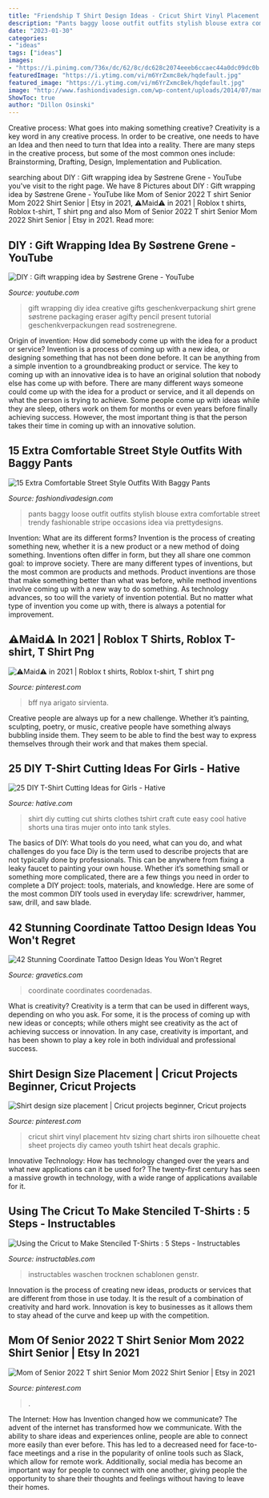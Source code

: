 ```yaml
---
title: "Friendship T Shirt Design Ideas - Cricut Shirt Vinyl Placement Htv Sizing Chart Shirts Iron Silhouette Cheat Sheet Projects Diy Cameo Youth Tshirt Heat Decals Graphic"
description: "Pants baggy loose outfit outfits stylish blouse extra comfortable street trendy fashionable stripe occasions idea via prettydesigns"
date: "2023-01-30"
categories:
- "ideas"
tags: ["ideas"]
images:
- "https://i.pinimg.com/736x/dc/62/8c/dc628c2074eeeb6ccaec44a0dc09dc0b.jpg"
featuredImage: "https://i.ytimg.com/vi/m6YrZxmc8ek/hqdefault.jpg"
featured_image: "https://i.ytimg.com/vi/m6YrZxmc8ek/hqdefault.jpg"
image: "http://www.fashiondivadesign.com/wp-content/uploads/2014/07/mango-negro-pull-bear-sombreroslook-main-single.jpg"
ShowToc: true
author: "Dillon Osinski"
---
```



Creative process: What goes into making something creative?
Creativity is a key word in any creative process. In order to be creative, one needs to have an Idea and then need to turn that Idea into a reality. There are many steps in the creative process, but some of the most common ones include: Brainstorming, Drafting, Design, Implementation and Publication.

	

		
searching about DIY : Gift wrapping idea by Søstrene Grene - YouTube you've visit to the right page. We have 8 Pictures about DIY : Gift wrapping idea by Søstrene Grene - YouTube like Mom of Senior 2022 T shirt Senior Mom 2022 Shirt Senior | Etsy in 2021, ⚠️Maid⚠️ in 2021 | Roblox t shirts, Roblox t-shirt, T shirt png and also Mom of Senior 2022 T shirt Senior Mom 2022 Shirt Senior | Etsy in 2021. Read more:
		
    
## DIY : Gift Wrapping Idea By Søstrene Grene - YouTube

<img loading=lazy src="https://i.ytimg.com/vi/m6YrZxmc8ek/hqdefault.jpg" onerror="this.onerror=null;this.src='https://tse2.mm.bing.net/th?id=OIP.n1vjc5TrU4BW8JIjgNZy1gHaFj&amp;pid=15.1';" alt="DIY : Gift wrapping idea by Søstrene Grene - YouTube">

_Source: youtube.com_

>gift wrapping diy idea creative gifts geschenkverpackung shirt grene søstrene packaging eraser agifty pencil present tutorial geschenkverpackungen read sostrenegrene. 

	

Origin of invention: How did somebody come up with the idea for a product or service?
Invention is a process of coming up with a new idea, or designing something that has not been done before. It can be anything from a simple invention to a groundbreaking product or service. The key to coming up with an innovative idea is to have an original solution that nobody else has come up with before. There are many different ways someone could come up with the idea for a product or service, and it all depends on what the person is trying to achieve. Some people come up with ideas while they are sleep, others work on them for months or even years before finally achieving success. However, the most important thing is that the person takes their time in coming up with an innovative solution.

    
## 15 Extra Comfortable Street Style Outfits With Baggy Pants

<img loading=lazy src="http://www.fashiondivadesign.com/wp-content/uploads/2014/07/mango-negro-pull-bear-sombreroslook-main-single.jpg" onerror="this.onerror=null;this.src='https://tse4.mm.bing.net/th?id=OIP.iZ3DirRP6Cn7ZHf2AiDtLQHaK3&amp;pid=15.1';" alt="15 Extra Comfortable Street Style Outfits With Baggy Pants">

_Source: fashiondivadesign.com_

>pants baggy loose outfit outfits stylish blouse extra comfortable street trendy fashionable stripe occasions idea via prettydesigns. 

	

Invention: What are its different forms?
Invention is the process of creating something new, whether it is a new product or a new method of doing something. Inventions often differ in form, but they all share one common goal: to improve society. There are many different types of inventions, but the most common are products and methods. Product inventions are those that make something better than what was before, while method inventions involve coming up with a new way to do something. As technology advances, so too will the variety of invention potential. But no matter what type of invention you come up with, there is always a potential for improvement.

    
## ⚠️Maid⚠️ In 2021 | Roblox T Shirts, Roblox T-shirt, T Shirt Png

<img loading=lazy src="https://i.pinimg.com/736x/c1/25/d3/c125d3da94143997f13735444586726f.jpg" onerror="this.onerror=null;this.src='https://tse4.mm.bing.net/th?id=OIP.oTDFKR3Yg3bwG224DNstSwHaHa&amp;pid=15.1';" alt="⚠️Maid⚠️ in 2021 | Roblox t shirts, Roblox t-shirt, T shirt png">

_Source: pinterest.com_

>bff nya arigato sirvienta. 

	

Creative people are always up for a new challenge. Whether it’s painting, sculpting, poetry, or music, creative people have something always bubbling inside them. They seem to be able to find the best way to express themselves through their work and that makes them special.

    
## 25 DIY T-Shirt Cutting Ideas For Girls - Hative

<img loading=lazy src="https://hative.com/wp-content/uploads/2014/11/diy-tshirt-cutting-ideas/6-diy-t-shirt-cut.jpg" onerror="this.onerror=null;this.src='https://tse1.mm.bing.net/th?id=OIP.LKENo5dvJ1UqMeAzSbX3vQHaLH&amp;pid=15.1';" alt="25 DIY T-Shirt Cutting Ideas for Girls - Hative">

_Source: hative.com_

>shirt diy cutting cut shirts clothes tshirt craft cute easy cool hative shorts una tiras mujer onto into tank styles. 

	

The basics of DIY: What tools do you need, what can you do, and what challenges do you face
Diy is the term used to describe projects that are not typically done by professionals. This can be anywhere from fixing a leaky faucet to painting your own house. Whether it’s something small or something more complicated, there are a few things you need in order to complete a DIY project: tools, materials, and knowledge. Here are some of the most common DIY tools used in everyday life: screwdriver, hammer, saw, drill, and saw blade.

    
## 42 Stunning Coordinate Tattoo Design Ideas You Won&#039;t Regret

<img loading=lazy src="https://www.gravetics.com/wp-content/uploads/2017/03/A-simple-design-that-fits-right-on-the-ankle..jpg" onerror="this.onerror=null;this.src='https://tse3.mm.bing.net/th?id=OIP.1UgN8K2JFs6W4WkjFttvOAHaJ4&amp;pid=15.1';" alt="42 Stunning Coordinate Tattoo Design Ideas You Won&#039;t Regret">

_Source: gravetics.com_

>coordinate coordinates coordenadas. 

	

What is creativity?
Creativity is a term that can be used in different ways, depending on who you ask. For some, it is the process of coming up with new ideas or concepts; while others might see creativity as the act of achieving success or innovation. In any case, creativity is important, and has been shown to play a key role in both individual and professional success.

    
## Shirt Design Size Placement | Cricut Projects Beginner, Cricut Projects

<img loading=lazy src="https://i.pinimg.com/736x/dc/62/8c/dc628c2074eeeb6ccaec44a0dc09dc0b.jpg" onerror="this.onerror=null;this.src='https://tse1.mm.bing.net/th?id=OIP.39TqlGdybU5daHA773VWMgHaNL&amp;pid=15.1';" alt="Shirt design size placement | Cricut projects beginner, Cricut projects">

_Source: pinterest.com_

>cricut shirt vinyl placement htv sizing chart shirts iron silhouette cheat sheet projects diy cameo youth tshirt heat decals graphic. 

	

Innovative Technology: How has technology changed over the years and what new applications can it be used for?
The twenty-first century has seen a massive growth in technology, with a wide range of applications available for it.

    
## Using The Cricut To Make Stenciled T-Shirts : 5 Steps - Instructables

<img loading=lazy src="https://content.instructables.com/ORIG/F0E/J4TI/GQ5Q4U54/F0EJ4TIGQ5Q4U54.jpg?auto=webp&amp;frame=1&amp;width=2100" onerror="this.onerror=null;this.src='https://tse3.mm.bing.net/th?id=OIP.Yb6lzxaDOWOtgJFUDmuFvAHaFj&amp;pid=15.1';" alt="Using the Cricut to Make Stenciled T-Shirts : 5 Steps - Instructables">

_Source: instructables.com_

>instructables waschen trocknen schablonen genstr. 

	

Innovation is the process of creating new ideas, products or services that are different from those in use today. It is the result of a combination of creativity and hard work. Innovation is key to businesses as it allows them to stay ahead of the curve and keep up with the competition.

    
## Mom Of Senior 2022 T Shirt Senior Mom 2022 Shirt Senior | Etsy In 2021

<img loading=lazy src="https://i.pinimg.com/736x/8e/7f/73/8e7f73a3f81fd9f9afe68181ce193190.jpg" onerror="this.onerror=null;this.src='https://tse4.mm.bing.net/th?id=OIP.4nY0_69xsugJugF52EKRRAHaJ3&amp;pid=15.1';" alt="Mom of Senior 2022 T shirt Senior Mom 2022 Shirt Senior | Etsy in 2021">

_Source: pinterest.com_

>. 

	

The Internet: How has Invention changed how we communicate?
The advent of the internet has transformed how we communicate. With the ability to share ideas and experiences online, people are able to connect more easily than ever before. This has led to a decreased need for face-to-face meetings and a rise in the popularity of online tools such as Slack, which allow for remote work. Additionally, social media has become an important way for people to connect with one another, giving people the opportunity to share their thoughts and feelings without having to leave their homes.

